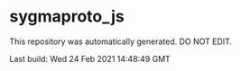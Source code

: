 # sygmaproto_js
This repository was automatically generated. DO NOT EDIT. 

Last build: Wed 24 Feb 2021 14:48:49 GMT
